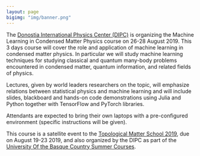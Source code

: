 ```yaml
---
layout: page
bigimg: "img/banner.png"
---
```


The [Donostia International Physics Center (DIPC)](http://dipc.ehu.es) is organizing the Machine Learning in Condensed Matter Physics course on 26-28 August 2019. This 3 days course will cover the role and application of machine learning in condensed matter physics. In particular we will study machine learning techniques for studying classical and quantum many-body problems encountered in condensed matter, quantum information, and related fields of physics. 

Lectures, given by world leaders researchers on the topic, will emphasize relations between statistical physics and machine learning and will include slides, blackboard and hands-on code demonstrations using Julia and Python together with TensorFlow and PyTorch libraries. 

Attendants are expected to bring their own laptops with a pre-configured environment (specific instructions will be given).

This course is a satellite event to the [Topological Matter School 2019](https://tms-dipc.org/), due on August 19-23 2019, and also organized by the DIPC as part of the [University Of the Basque Country Summer Courses](https://www.uik.eus/en).

